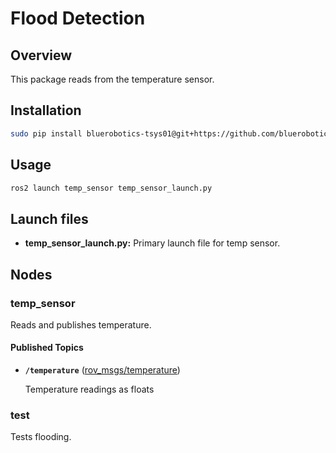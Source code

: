 # Flood Detection

## Overview

This package reads from the temperature sensor.

## Installation

```bash
sudo pip install bluerobotics-tsys01@git+https://github.com/bluerobotics/tsys01-python
```

## Usage

```bash
ros2 launch temp_sensor temp_sensor_launch.py
```

## Launch files

* **temp_sensor_launch.py:**  Primary launch file for temp sensor.

## Nodes

### temp_sensor

Reads and publishes temperature.

#### Published Topics

* **`/temperature`** ([rov_msgs/temperature])

    Temperature readings as floats


### test

Tests flooding.

[rov_msgs/temperature]: ../../rov_msgs/msg/Temperature.msg
